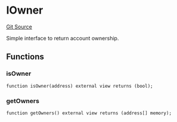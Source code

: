 # IOwner
[Git Source](https://github.com/z0r0z/safes/blob/e093c9b23873cbb839b831481982ef0a1eb9d0ad/src/Safes.sol)

Simple interface to return account ownership.


## Functions
### isOwner


```solidity
function isOwner(address) external view returns (bool);
```

### getOwners


```solidity
function getOwners() external view returns (address[] memory);
```

